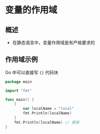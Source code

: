 # 变量的作用域

## 概述

- 在静态语言中，变量作用域是有严格要求的

## 作用域示例

Go 中可以直接写 `{}` 代码块

```go
package main

import "fmt"

func main() {
    {
        var localName = "local"
        fmt.Println(localName)
    }
    fmt.Println(localName) // 报错
}
```
